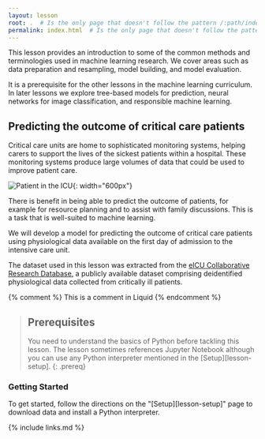 ```yaml
---
layout: lesson
root: .  # Is the only page that doesn't follow the pattern /:path/index.html
permalink: index.html  # Is the only page that doesn't follow the pattern /:path/index.html
---
```


This lesson provides an introduction to some of the common methods and terminologies used in machine learning research. We cover areas such as data preparation and resampling, model building, and model evaluation. 

It is a prerequisite for the other lessons in the machine learning curriculum. In later lessons we explore tree-based models for prediction, neural networks for image classification, and responsible machine learning. 

## Predicting the outcome of critical care patients

Critical care units are home to sophisticated monitoring systems, helping carers to support the lives of the sickest patients within a hospital. These monitoring systems produce large volumes of data that could be used to improve patient care.

![Patient in the ICU](../fig/icu_patient.png){: width="600px"}

There is benefit in being able to predict the outcome of patients, for example for resource planning and to assist with family discussions. This is a task that is well-suited to machine learning.

We will develop a model for predicting the outcome of critical care patients using physiological data available on the first day of admission to the intensive care unit.

The dataset used in this lesson was extracted from the [eICU Collaborative Research Database](http://dx.doi.org/10.1038/sdata.2018.178), a publicly available dataset comprising deidentified physiological data collected from critically ill patients.

<!-- this is an html comment -->

{% comment %} This is a comment in Liquid {% endcomment %}

> ## Prerequisites
>
> You need to understand the basics of Python before tackling this lesson. The lesson sometimes references Jupyter Notebook although you can use any Python interpreter mentioned in the [Setup][lesson-setup].
{: .prereq}

### Getting Started

To get started, follow the directions on the "[Setup][lesson-setup]" page to download data and install a Python interpreter.

{% include links.md %}
